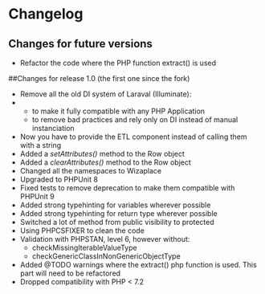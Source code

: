 # Changelog

## Changes for future versions
* Refactor the code where the PHP function extract() is used

##Changes for release 1.0 (the first one since the fork)

* Remove all the old DI system of Laraval (Illuminate):
*   * to make it fully compatible with any PHP Application
    * to remove bad practices and rely only on DI instead of manual instanciation
* Now you have to provide the ETL component instead of calling them with a string
* Added a _setAttributes()_ method to the Row object
* Added a _clearAttributes()_ method to the Row object
* Changed all the namespaces to Wizaplace
* Upgraded to PHPUnit 8
* Fixed tests to remove deprecation to make them compatible with PHPUnit 9
* Added strong typehinting for variables wherever possible
* Added strong typehinting for return type wherever possible
* Switched a lot of method from public visibility to protected
* Using PHPCSFIXER to clean the code
* Validation with PHPSTAN, level 6, however without:
    * checkMissingIterableValueType
    * checkGenericClassInNonGenericObjectType
* Added @TODO warnings where the extract() php function is used. This part will need to be refactored
* Dropped compatibility with PHP < 7.2